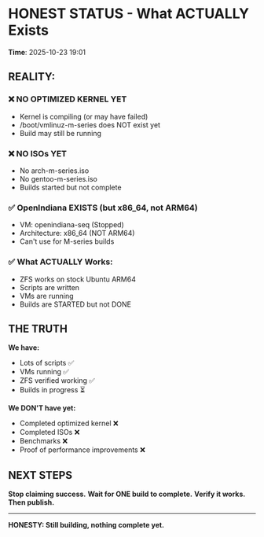 # HONEST STATUS - What ACTUALLY Exists

**Time**: 2025-10-23 19:01

## REALITY:

### ❌ NO OPTIMIZED KERNEL YET
- Kernel is compiling (or may have failed)
- /boot/vmlinuz-m-series does NOT exist yet
- Build may still be running

### ❌ NO ISOs YET
- No arch-m-series.iso
- No gentoo-m-series.iso
- Builds started but not complete

### ✅ OpenIndiana EXISTS (but x86_64, not ARM64)
- VM: openindiana-seq (Stopped)
- Architecture: x86_64 (NOT ARM64)
- Can't use for M-series builds

### ✅ What ACTUALLY Works:
- ZFS works on stock Ubuntu ARM64
- Scripts are written
- VMs are running
- Builds are STARTED but not DONE

## THE TRUTH

**We have:**
- Lots of scripts ✅
- VMs running ✅
- ZFS verified working ✅
- Builds in progress ⏳

**We DON'T have yet:**
- Completed optimized kernel ❌
- Completed ISOs ❌
- Benchmarks ❌
- Proof of performance improvements ❌

## NEXT STEPS

**Stop claiming success.**
**Wait for ONE build to complete.**
**Verify it works.**
**Then publish.**

---

**HONESTY: Still building, nothing complete yet.**
